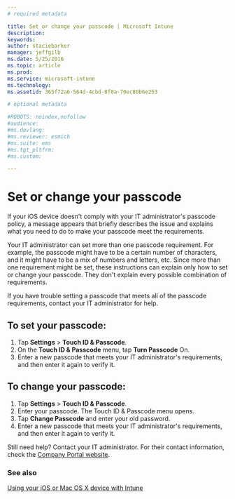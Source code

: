 ```yaml
---
# required metadata

title: Set or change your passcode | Microsoft Intune
description:
keywords:
author: staciebarker
manager: jeffgilb
ms.date: 5/25/2016
ms.topic: article
ms.prod:
ms.service: microsoft-intune
ms.technology:
ms.assetid: 365f72a6-564d-4cbd-8f0a-70ec80b6e253

# optional metadata

#ROBOTS: noindex,nofollow
#audience:
#ms.devlang:
#ms.reviewer: esmich
#ms.suite: ems
#ms.tgt_pltfrm:
#ms.custom:

---
```


# Set or change your passcode

If your iOS device doesn't comply with your IT administrator's passcode policy, a message appears that briefly describes the issue and explains what you need to do to make your passcode meet the requirements.

Your IT administrator can set more than one passcode requirement. For example, the passcode might have to be a certain number of characters, and it might have to be a mix of numbers and letters, etc. Since more than one requirement might be set, these instructions can explain only how to set or change your passcode. They don't explain every possible combination of requirements. 

If you have trouble setting a passcode that meets all of the passcode requirements, contact your IT administrator for help.

## To set your passcode:

1. Tap **Settings** > **Touch ID & Passcode**.
2. On the **Touch ID & Passcode** menu, tap **Turn Passcode** On.
3. Enter a new passcode that meets your IT administrator's requirements, and then enter it again to verify it.

## To change your passcode:

1. Tap **Settings** > **Touch ID & Passcode**.
2. Enter your passcode. The Touch ID & Passcode menu opens.
2. Tap **Change Passcode** and enter your old password.
3. Enter a new passcode that meets your IT administrator's requirements, and then enter it again to verify it.

Still need help? Contact your IT administrator. For their contact information, check the [Company Portal website](http://portal.manage.microsoft.com).

### See also
[Using your iOS or Mac OS X device with Intune](using-your-ios-or-mac-os-x-device-with-intune.md)
